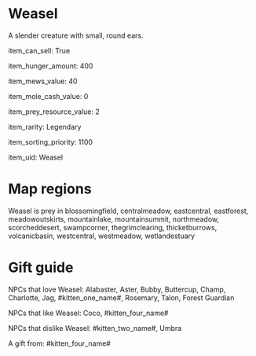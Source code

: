 # Weasel

A slender creature with small, round ears.

item_can_sell: True

item_hunger_amount: 400

item_mews_value: 40

item_mole_cash_value: 0

item_prey_resource_value: 2

item_rarity: Legendary

item_sorting_priority: 1100

item_uid: Weasel

# Map regions

Weasel is prey in blossomingfield, centralmeadow, eastcentral, eastforest, meadowoutskirts, mountainlake, mountainsummit, northmeadow, scorcheddesert, swampcorner, thegrimclearing, thicketburrows, volcanicbasin, westcentral, westmeadow, wetlandestuary

# Gift guide

NPCs that love Weasel: Alabaster, Aster, Bubby, Buttercup, Champ, Charlotte, Jag, #kitten_one_name#, Rosemary, Talon, Forest Guardian

NPCs that like Weasel: Coco, #kitten_four_name#

NPCs that dislike Weasel: #kitten_two_name#, Umbra

A gift from: #kitten_four_name#